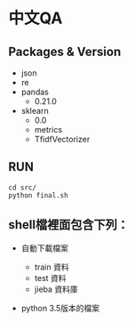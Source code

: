 中文QA
========

Packages & Version
-----------------------
* json
* re
* pandas
	- 0.21.0
* sklearn
	- 0.0
	- metrics
	- TfidfVectorizer

RUN
------
```
cd src/
python final.sh
```

shell檔裡面包含下列：
-------------------------
* 自動下載檔案
	- train 資料
	- test 資料
	- jieba 資料庫
	
* python 3.5版本的檔案
